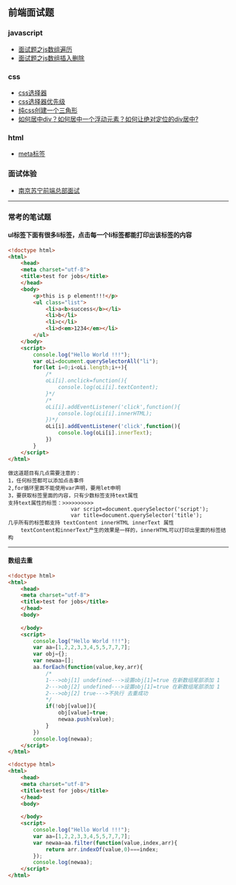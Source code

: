 ## 前端面试题

### javascript
* [面试题之js数组遍历](./codeFiles/面试题之js数组遍历.md)
* [面试题之js数组插入删除](./codeFiles/面试题之js数组插入删除.md)
### css
* [css选择器](./codeFiles/css选择器.md)
* [css选择器优先级](./codeFiles/css选择器优先级.md)
* [纯css创建一个三角形](./codeFiles/创建三角形.md)
* [如何居中div？如何居中一个浮动元素？如何让绝对定位的div居中?](./codeFiles/div居中.md)
### html
* [meta标签](./codeFiles/meta标签.md)

### 面试体验
* [南京苏宁前端总部面试](./南京苏宁前端总部面试.md)

***
### 常考的笔试题
#### ul标签下面有很多li标签，点击每一个li标签都能打印出该标签的内容
```html
<!doctype html>
<html>
    <head>
    <meta charset="utf-8">
    <title>test for jobs</title>
    </head>
    <body>
        <p>this is p element!!!</p>
        <ul class="list">
            <li>a<b>success</b></li>
            <li>b</li>
            <li>c</li>
            <li>d<em>1234</em></li>
        </ul>
    </body>
    <script>
        console.log("Hello World !!!");
        var oLi=document.querySelectorAll("li");
        for(let i=0;i<oLi.length;i++){
            /*
            oLi[i].onclick=function(){
                console.log(oLi[i].textContent);
            }*/
            /*
            oLi[i].addEventListener('click',function(){
                console.log(oLi[i].innerHTML);
            })*/
            oLi[i].addEventListener('click',function(){
                console.log(oLi[i].innerText);
            })
        }
    </script>
</html>
```
```
做这道题目有几点需要注意的：
1，任何标签都可以添加点击事件
2,for循环里面不能使用var声明，要用let申明
3，要获取标签里面的内容，只有少数标签支持text属性
支持text属性的标签：>>>>>>>>>>
                    var script=document.querySelector('script');
                    var title=document.querySelector('title');
几乎所有的标签都支持 textContent innerHTML innerText 属性 
    textContent和innerText产生的效果是一样的，innerHTML可以打印出里面的标签结构
```
***
#### 数组去重
```html
<!doctype html>
<html>
    <head>
    <meta charset="utf-8">
    <title>test for jobs</title>
    </head>
    <body>
      
    </body>
    <script>
        console.log("Hello World !!!");
        var aa=[1,2,2,3,3,4,5,5,7,7,7];
        var obj={};
        var newaa=[];
        aa.forEach(function(value,key,arr){
            /*
            1--->obj[1] undefined--->设置obj[1]=true 在新数组尾部添加 1
            2--->obj[2] undefined--->设置obj[1]=true 在新数组尾部添加 1
            2--->obj[2] true--->不执行 去重成功
            */
            if(!obj[value]){
                obj[value]=true;
                newaa.push(value);
            }
        })
        console.log(newaa);
    </script>
</html>
```
```html
<!doctype html>
<html>
    <head>
    <meta charset="utf-8">
    <title>test for jobs</title>
    </head>
    <body>
      
    </body>
    <script>
        console.log("Hello World !!!");
        var aa=[1,2,2,3,3,4,5,5,7,7,7];
        var newaa=aa.filter(function(value,index,arr){
            return arr.indexOf(value,0)===index;
        });
        console.log(newaa);
    </script>
</html>
```
